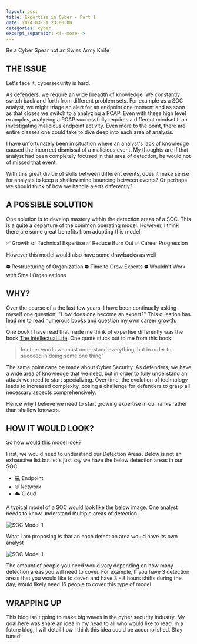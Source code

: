 ```yaml
---
layout: post
title: Expertise in Cyber - Part 1
date: 2024-03-31 23:00:00
categories: cyber
excerpt_separator: <!--more-->
---
```


Be a Cyber Spear not an Swiss Army Knife

<!--more-->


## THE ISSUE

Let's face it, cybersecurity is hard.   

As defenders, we require an wide breadth of knowledge.   We constantly switch back and forth from different problem sets.  For example as a SOC analyst, we might triage an alert for an endpoint one moment and as soon as that closes we switch to a analyzing a PCAP.  Even with these high level examples, analyzing a PCAP successfully requires a different  mindset than investigating malicious endpoint activity.  Even more to the point, there are entire classes one could take to dive deep into each area of analysis.  

I have unfortunately been in situation where an analyst's lack of knowledge caused the incorrect dismissal of a malicious event.  My thoughts are if that analyst had been completely focused in that area of detection, he would not of missed that event.  

With this great divide of skills between different events, does it make sense for analysts to keep a shallow mind bouncing between events?  Or perhaps we should think of how we handle alerts differently?
## A POSSIBLE SOLUTION

One solution is to develop mastery within the detection areas of a SOC.  This is a quite a departure of the common operating model.  However, I think there are some great benefits from adopting this model: 

✅ Growth of Technical Expertise 
✅ Reduce Burn Out 
✅ Career Progression

However this model would also have some drawbacks as well

⛔ Restructuring of Organization
⛔ Time to Grow Experts
⛔ Wouldn't Work with Small Organizations

## WHY?

Over the course of a the last few years, I have been continually asking myself one question: "How does one become an expert?" This question has lead me to read numerous books and question my own career growth.  

One book I have read that made me think of expertise differently was the book [The Intellectual Life](https://a.co/d/fcy135K).  One quote stuck out to me from this book:

> In other words we must understand everything, but in order to succeed in doing some one thing" 

The same point cane be made about Cyber Security.  As defenders, we have a wide area of knowledge that we need, but in order to fully understand an attack we need to start specializing. Over time, the evolution of technology leads to increased complexity, posing a challenge for defenders to grasp all necessary aspects comprehensively.  

Hence why I believe we need to start growing expertise in our ranks rather than shallow knowers.  
## HOW IT WOULD LOOK?

So how would this model look? 

First, we would need to understand our Detection Areas.  Below is not an exhaustive list but let's just say we have the below detection areas in our SOC.

- 💻 Endpoint
- 🌐 Network
- ☁️ Cloud

A typical model of a SOC would look like the below image.  One analyst needs to know understand multiple areas of detection.  

![SOC Model 1](/blog/assets/CYBER-MODEL1.PNG)

What I am proposing is that an each detection area would have its own analyst 

![SOC Model 1](/blog/assets/CYBER-MODEL2.PNG)

The amount of people you need would vary depending on how many detection areas you will need to cover.  For example, If you have 3 detection areas that you would like to cover, and have 3 - 8 hours shifts during the day, would likely need 15 people to cover this type of model.

## WRAPPING UP 

This blog isn't going to make big waves in the cyber security industry.  My goal here was share an idea in my head to all who would like to read.  In a future blog, I will detail how I think this idea could be accomplished.  Stay tuned!

